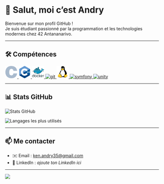 # 👋 Salut, moi c’est Andry

Bienvenue sur mon profil GitHub !  
Je suis étudiant passionné par la programmation et les technologies modernes chez 42 Antananarivo.  

---

## 🛠️ Compétences

<p align="left"> <a href="https://www.cprogramming.com/" target="_blank" rel="noreferrer"> <img src="https://raw.githubusercontent.com/devicons/devicon/master/icons/c/c-original.svg" alt="c" width="40" height="40"/> </a> <a href="https://www.w3schools.com/cpp/" target="_blank" rel="noreferrer"> <img src="https://raw.githubusercontent.com/devicons/devicon/master/icons/cplusplus/cplusplus-original.svg" alt="cplusplus" width="40" height="40"/> </a> <a href="https://www.docker.com/" target="_blank" rel="noreferrer"> <img src="https://raw.githubusercontent.com/devicons/devicon/master/icons/docker/docker-original-wordmark.svg" alt="docker" width="40" height="40"/> </a> <a href="https://git-scm.com/" target="_blank" rel="noreferrer"> <img src="https://www.vectorlogo.zone/logos/git-scm/git-scm-icon.svg" alt="git" width="40" height="40"/> </a> <a href="https://www.linux.org/" target="_blank" rel="noreferrer"> <img src="https://raw.githubusercontent.com/devicons/devicon/master/icons/linux/linux-original.svg" alt="linux" width="40" height="40"/> </a> <a href="https://symfony.com" target="_blank" rel="noreferrer"> <img src="https://symfony.com/logos/symfony_black_03.svg" alt="symfony" width="40" height="40"/> </a> <a href="https://unity.com/" target="_blank" rel="noreferrer"> <img src="https://www.vectorlogo.zone/logos/unity3d/unity3d-icon.svg" alt="unity" width="40" height="40"/> </a> </p>

---

## 📊 Stats GitHub
![Stats GitHub](https://github-readme-stats.vercel.app/api?username=kenjan35&show_icons=true&theme=radical)

![Langages les plus utilisés](https://github-readme-stats.vercel.app/api/top-langs/?username=kenjan35&layout=compact&theme=radical)

---

## 📫 Me contacter
- ✉️ Email : ken.andry35@gmail.com
- 💼 LinkedIn : *ajoute ton LinkedIn ici*

---

![](https://komarev.com/ghpvc/?username=kenjan35&color=blue)
